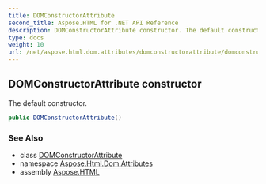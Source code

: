 ```yaml
---
title: DOMConstructorAttribute
second_title: Aspose.HTML for .NET API Reference
description: DOMConstructorAttribute constructor. The default constructor
type: docs
weight: 10
url: /net/aspose.html.dom.attributes/domconstructorattribute/domconstructorattribute/
---
```

## DOMConstructorAttribute constructor

The default constructor.

```csharp
public DOMConstructorAttribute()
```

### See Also

* class [DOMConstructorAttribute](../)
* namespace [Aspose.Html.Dom.Attributes](../../domconstructorattribute/)
* assembly [Aspose.HTML](../../../)
